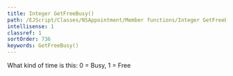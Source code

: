```yaml
---
title: Integer GetFreeBusy()
path: /EJScript/Classes/NSAppointment/Member functions/Integer GetFreeBusy()
intellisense: 1
classref: 1
sortOrder: 736
keywords: GetFreeBusy()
---
```



What kind of time is this: 0 = Busy, 1 = Free


